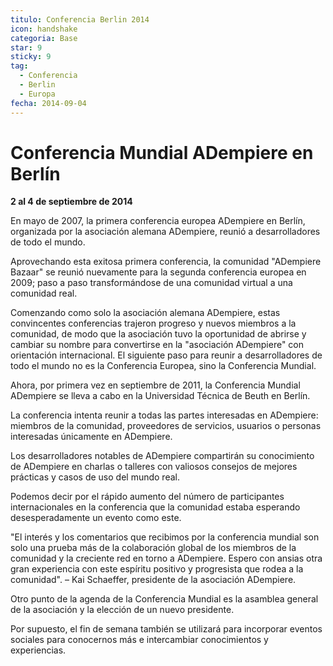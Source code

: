 ```yaml
---
titulo: Conferencia Berlin 2014
icon: handshake
categoria: Base
star: 9
sticky: 9
tag:
  - Conferencia
  - Berlin
  - Europa
fecha: 2014-09-04
---
```


# Conferencia Mundial ADempiere en Berlín

**2 al 4 de septiembre de 2014**

En mayo de 2007, la primera conferencia europea ADempiere en Berlín, organizada por la asociación alemana ADempiere, reunió a desarrolladores de todo el mundo.

Aprovechando esta exitosa primera conferencia, la comunidad "ADempiere Bazaar" se reunió nuevamente para la segunda conferencia europea en 2009; paso a paso transformándose de una comunidad virtual a una comunidad real.

Comenzando como solo la asociación alemana ADempiere, estas convincentes conferencias trajeron progreso y nuevos miembros a la comunidad, de modo que la asociación tuvo la oportunidad de abrirse y cambiar su nombre para convertirse en la "asociación ADempiere" con orientación internacional. El siguiente paso para reunir a desarrolladores de todo el mundo no es la Conferencia Europea, sino la Conferencia Mundial.

Ahora, por primera vez en septiembre de 2011, la Conferencia Mundial ADempiere se lleva a cabo en la Universidad Técnica de Beuth en Berlín.

La conferencia intenta reunir a todas las partes interesadas en ADempiere: miembros de la comunidad, proveedores de servicios, usuarios o personas interesadas únicamente en ADempiere.

Los desarrolladores notables de ADempiere compartirán su conocimiento de ADempiere en charlas o talleres con valiosos consejos de mejores prácticas y casos de uso del mundo real.

Podemos decir por el rápido aumento del número de participantes internacionales en la conferencia que la comunidad estaba esperando desesperadamente un evento como este.

"El interés y los comentarios que recibimos por la conferencia mundial son solo una prueba más de la colaboración global de los miembros de la comunidad y la creciente red en torno a ADempiere. Espero con ansias otra gran experiencia con este espíritu positivo y progresista que rodea a la comunidad". – Kai Schaeffer, presidente de la asociación ADempiere.

Otro punto de la agenda de la Conferencia Mundial es la asamblea general de la asociación y la elección de un nuevo presidente.

Por supuesto, el fin de semana también se utilizará para incorporar eventos sociales para conocernos más e intercambiar conocimientos y experiencias.
